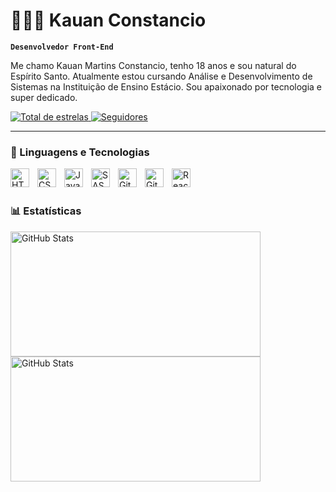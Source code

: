 # 👩🏻‍💻 Kauan Constancio

**`Desenvolvedor Front-End`**

Me chamo Kauan Martins Constancio, tenho 18 anos e sou natural do Espírito Santo. Atualmente estou cursando Análise e Desenvolvimento de Sistemas na Instituição de Ensino Estácio. Sou apaixonado por tecnologia e super dedicado.

<p align="left">
    <a href="https://github.com/kauanconstancio?tab=repositories&sort=stargazers">
        <img 
            alt="Total de estrelas" 
            title="Total de estrelas GitHub" 
            src="https://custom-icon-badges.demolab.com/github/stars/kauanconstancio?color=55960c&style=for-the-badge&labelColor=488207&logo=star&label=estrelas"
        />
    </a>
    <a href="https://github.com/kauanconstancio?tab=followers">
        <img 
            alt="Seguidores" 
            title="Me siga no GitHub" 
            src="https://custom-icon-badges.demolab.com/github/followers/kauanconstancio?color=236ad3&labelColor=1155ba&style=for-the-badge&logo=github&label=Seguidores&logoColor=white"
        />
    </a>
</p>

---

### 🤖 Linguagens e Tecnologias

<img 
    align="left" 
    alt="HTML"
    title="HTML" 
    width="30px" 
    style="padding-right: 10px;" 
    src="https://cdn.jsdelivr.net/gh/devicons/devicon@latest/icons/html5/html5-original.svg" 
/>
<img 
    align="left" 
    alt="CSS" 
    title="CSS"
    width="30px" 
    style="padding-right: 10px;" 
    src="https://cdn.jsdelivr.net/gh/devicons/devicon@latest/icons/css3/css3-original.svg" 
/>
<img 
    align="left" 
    alt="JavaScript" 
    title="JavaScript"
    width="30px" 
    style="padding-right: 10px;" 
    src="https://cdn.jsdelivr.net/gh/devicons/devicon@latest/icons/javascript/javascript-original.svg" 
/>
<img 
    align="left" 
    alt="SASS" 
    title="SASS"
    width="30px" 
    style="padding-right: 10px;" 
    src="https://cdn.jsdelivr.net/gh/devicons/devicon@latest/icons/sass/sass-original.svg" 
/>
<img 
    align="left" 
    alt="Git" 
    title="Git"
    width="30px" 
    style="padding-right: 10px;" 
    src="https://cdn.jsdelivr.net/gh/devicons/devicon@latest/icons/git/git-original.svg" 
/>
<img 
    align="left" 
    alt="GitHub" 
    title="GitHub"
    width="30px" 
    style="padding-right: 10px;" 
    src="https://cdn-icons-png.flaticon.com/512/25/25231.png" 
/>
<img 
    align="left" 
    alt="React" 
    title="React"
    width="30px" 
    style="padding-right: 10px;" 
    src="https://www.google.com/url?sa=i&url=https%3A%2F%2Fpt.m.wikipedia.org%2Fwiki%2FFicheiro%3AReact-icon.svg&psig=AOvVaw2Kl-uVREhRceptwxxzFOe1&ust=1756856826746000&source=images&cd=vfe&opi=89978449&ved=0CBIQjRxqFwoTCMiluOvfuI8DFQAAAAAdAAAAABAE" 
/>

<br/>
<br/>

### 📊 Estatísticas

<p
    display: flex;>
  <img 
    align="left" 
    alt="GitHub Stats" 
    height="200"
    width="400"
    style="padding-right: 10px;" 
    src="https://github-readme-stats.vercel.app/api?username=kauanconstancio&show_icons=true&theme=tokyonight&include_all_commits=true&locale=pt-br" 
  />

<img 
      align="left" 
      alt="GitHub Stats" 
      height="200"
      width="400"
      src="https://github-readme-stats.vercel.app/api/top-langs/?username=kauanconstancio&theme=tokyonight&layout=compact&custom_title=Tecnologias&langs_count=9" 
  />

</p>
